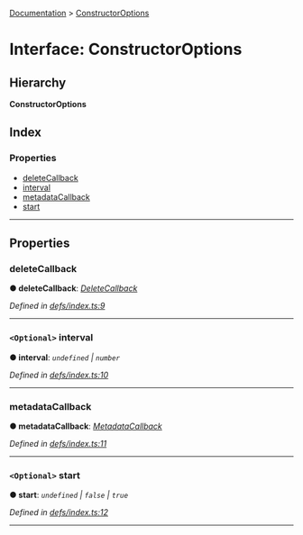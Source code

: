 [Documentation](../README.md) > [ConstructorOptions](../interfaces/constructoroptions.md)

# Interface: ConstructorOptions

## Hierarchy

**ConstructorOptions**

## Index

### Properties

* [deleteCallback](constructoroptions.md#deletecallback)
* [interval](constructoroptions.md#interval)
* [metadataCallback](constructoroptions.md#metadatacallback)
* [start](constructoroptions.md#start)

---

## Properties

<a id="deletecallback"></a>

###  deleteCallback

**● deleteCallback**: *[DeleteCallback](../#deletecallback)*

*Defined in [defs/index.ts:9](https://github.com/badbatch/cachemap/blob/412f22b/packages/reaper/src/defs/index.ts#L9)*

___
<a id="interval"></a>

### `<Optional>` interval

**● interval**: *`undefined` \| `number`*

*Defined in [defs/index.ts:10](https://github.com/badbatch/cachemap/blob/412f22b/packages/reaper/src/defs/index.ts#L10)*

___
<a id="metadatacallback"></a>

###  metadataCallback

**● metadataCallback**: *[MetadataCallback](../#metadatacallback)*

*Defined in [defs/index.ts:11](https://github.com/badbatch/cachemap/blob/412f22b/packages/reaper/src/defs/index.ts#L11)*

___
<a id="start"></a>

### `<Optional>` start

**● start**: *`undefined` \| `false` \| `true`*

*Defined in [defs/index.ts:12](https://github.com/badbatch/cachemap/blob/412f22b/packages/reaper/src/defs/index.ts#L12)*

___

